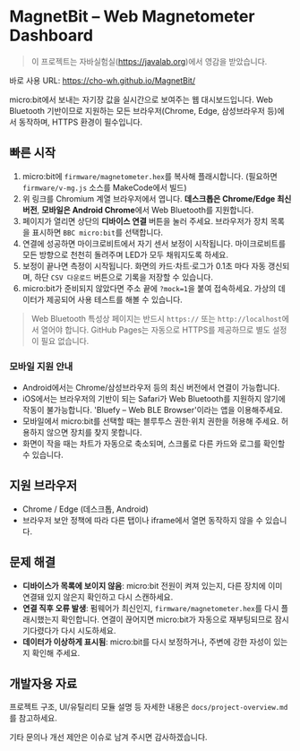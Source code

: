 # MagnetBit – Web Magnetometer Dashboard
> 이 프로젝트는 자바실험실(https://javalab.org)에서 영감을 받았습니다. 

바로 사용 URL: https://cho-wh.github.io/MagnetBit/

micro:bit에서 보내는 자기장 값을 실시간으로 보여주는 웹 대시보드입니다. Web Bluetooth 기반이므로 지원하는 모든 브라우저(Chrome, Edge, 삼성브라우저 등)에서 동작하며, HTTPS 환경이 필수입니다.

## 빠른 시작
1. micro:bit에 `firmware/magnetometer.hex`를 복사해 플래시합니다. (필요하면 `firmware/v-mg.js` 소스를 MakeCode에서 빌드)
2. 위 링크를 Chromium 계열 브라우저에서 엽니다. **데스크톱은 Chrome/Edge 최신 버전**, **모바일은 Android Chrome**에서 Web Bluetooth를 지원합니다.
3. 페이지가 열리면 상단의 **디바이스 연결** 버튼을 눌러 주세요. 브라우저가 장치 목록을 표시하면 `BBC micro:bit`를 선택합니다.
4. 연결에 성공하면 마이크로비트에서 자기 센서 보정이 시작됩니다. 마이크로비트를 모든 방향으로 천천히 돌려주며 LED가 모두 채워지도록 하세요.
5. 보정이 끝나면 측정이 시작됩니다. 화면의 카드·차트·로그가 0.1초 마다 자동 갱신되며, 하단 `CSV 다운로드` 버튼으로 기록을 저장할 수 있습니다.
6. micro:bit가 준비되지 않았다면 주소 끝에 `?mock=1`을 붙여 접속하세요. 가상의 데이터가 제공되어 사용 테스트를 해볼 수 있습니다.

> Web Bluetooth 특성상 페이지는 반드시 `https://` 또는 `http://localhost`에서 열어야 합니다. GitHub Pages는 자동으로 HTTPS를 제공하므로 별도 설정이 필요 없습니다.

### 모바일 지원 안내
- Android에서는 Chrome/삼성브라우저 등의 최신 버전에서 연결이 가능합니다.
- iOS에서는 브라우저의 기반이 되는 Safari가 Web Bluetooth를 지원하지 않기에 작동이 불가능합니다. 'Bluefy – Web BLE Browser'이라는 앱을 이용해주세요.
- 모바일에서 micro:bit를 선택할 때는 블루투스 권한·위치 권한을 허용해 주세요. 허용하지 않으면 장치를 찾지 못합니다.
- 화면이 작을 때는 차트가 자동으로 축소되며, 스크롤로 다른 카드와 로그를 확인할 수 있습니다.

## 지원 브라우저
- Chrome / Edge (데스크톱, Android)
- 브라우저 보안 정책에 따라 다른 탭이나 iframe에서 열면 동작하지 않을 수 있습니다.

## 문제 해결
- **디바이스가 목록에 보이지 않음**: micro:bit 전원이 켜져 있는지, 다른 장치에 이미 연결돼 있지 않은지 확인하고 다시 스캔하세요.
- **연결 직후 오류 발생**: 펌웨어가 최신인지, `firmware/magnetometer.hex`를 다시 플래시했는지 확인합니다. 연결이 끊어지면 micro:bit가 자동으로 재부팅되므로 잠시 기다렸다가 다시 시도하세요.
- **데이터가 이상하게 표시됨**: micro:bit를 다시 보정하거나, 주변에 강한 자성이 있는지 확인해 주세요.

## 개발자용 자료
프로젝트 구조, UI/유틸리티 모듈 설명 등 자세한 내용은 `docs/project-overview.md`를 참고하세요.

기타 문의나 개선 제안은 이슈로 남겨 주시면 감사하겠습니다.
